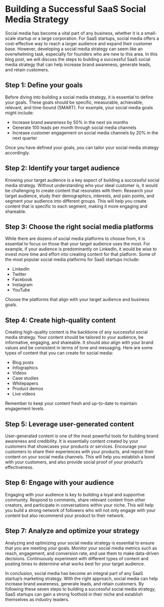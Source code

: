 # Building a Successful SaaS Social Media Strategy

Social media has become a vital part of any business, whether it is a small-scale startup or a large corporation. For SaaS startups, social media offers a cost-effective way to reach a larger audience and expand their customer base. However, developing a social media strategy can seem like an overwhelming task, especially for founders who are new to this area. In this blog post, we will discuss the steps to building a successful SaaS social media strategy that can help increase brand awareness, generate leads, and retain customers.

## Step 1: Define your goals

Before diving into building a social media strategy, it is essential to define your goals. These goals should be specific, measurable, achievable, relevant, and time-bound (SMART). For example, your social media goals might include:

- Increase brand awareness by 50% in the next six months
- Generate 100 leads per month through social media channels
- Increase customer engagement on social media channels by 20% in the next quarter

Once you have defined your goals, you can tailor your social media strategy accordingly.

## Step 2: Identify your target audience

Knowing your target audience is a key aspect of building a successful social media strategy. Without understanding who your ideal customer is, it would be challenging to create content that resonates with them. Research your target audience, study their demographics, interests, and pain points, and segment your audience into different groups. This will help you create content that is specific to each segment, making it more engaging and shareable.

## Step 3: Choose the right social media platforms

While there are dozens of social media platforms to choose from, it is essential to focus on those that your target audience uses the most. For example, if your audience is predominantly on LinkedIn, it would be wise to invest more time and effort into creating content for that platform. Some of the most popular social media platforms for SaaS startups include:

- LinkedIn
- Twitter
- Facebook
- Instagram
- YouTube

Choose the platforms that align with your target audience and business goals.

## Step 4: Create high-quality content

Creating high-quality content is the backbone of any successful social media strategy. Your content should be tailored to your audience, be informative, engaging, and shareable. It should also align with your brand values and be consistent in terms of tone and messaging. Here are some types of content that you can create for social media:

- Blog posts
- Infographics
- Videos
- Case studies
- Whitepapers
- Product demos
- Live videos

Remember to keep your content fresh and up-to-date to maintain engagement levels.

## Step 5: Leverage user-generated content

User-generated content is one of the most powerful tools for building brand awareness and credibility. It is essentially content created by your customers that showcases your products or services. Encourage your customers to share their experiences with your products, and repost their content on your social media channels. This will help you establish a bond with your customers, and also provide social proof of your product’s effectiveness.

## Step 6: Engage with your audience

Engaging with your audience is key to building a loyal and supportive community. Respond to comments, share relevant content from other creators, and participate in conversations within your niche. This will help you build a strong network of followers who will not only engage with your content but also recommend your product to their network.

## Step 7: Analyze and optimize your strategy

Analyzing and optimizing your social media strategy is essential to ensure that you are meeting your goals. Monitor your social media metrics such as reach, engagement, and conversion rate, and use them to make data-driven decisions. Continuously experiment with different types of content and posting times to determine what works best for your target audience.

In conclusion, social media has become an integral part of any SaaS startup’s marketing strategy. With the right approach, social media can help increase brand awareness, generate leads, and retain customers. By following these seven steps to building a successful social media strategy, SaaS startups can gain a strong foothold in their niche and establish themselves as industry leaders.